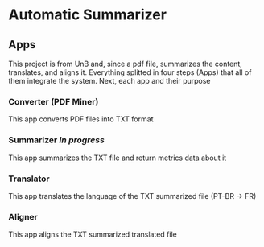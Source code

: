 # Automatic Summarizer

## Apps

This project is from UnB and, since a pdf file, summarizes the content, translates, and aligns it. Everything splitted in four steps (Apps) that all of them integrate the system. Next, each app and their purpose

### Converter (PDF Miner)
This app converts PDF files into TXT format

### Summarizer _In progress_
This app summarizes the TXT file and return metrics data about it

### Translator
This app translates the language of the TXT summarized file (PT-BR -> FR)

### Aligner
This app aligns the TXT summarized translated file
